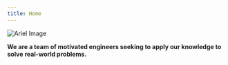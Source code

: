 ```yaml
---
title: Home
---
```


![Ariel Image](img/suaslogo-highcontrast.png)

**We are a team of motivated engineers seeking to apply our knowledge to solve real-world problems.**

